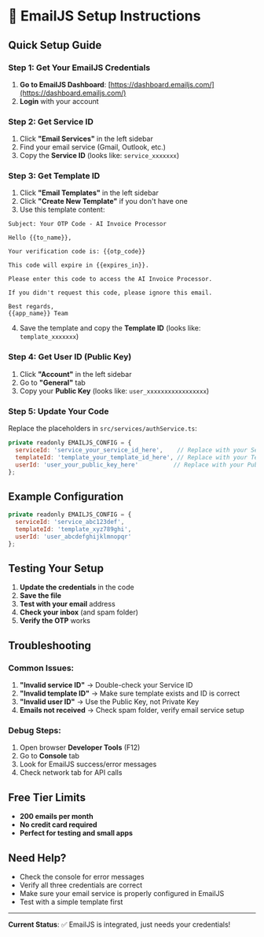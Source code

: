 # 📧 EmailJS Setup Instructions

## Quick Setup Guide

### Step 1: Get Your EmailJS Credentials

1. **Go to EmailJS Dashboard**: [https://dashboard.emailjs.com/](https://dashboard.emailjs.com/)
2. **Login** with your account

### Step 2: Get Service ID
1. Click **"Email Services"** in the left sidebar
2. Find your email service (Gmail, Outlook, etc.)
3. Copy the **Service ID** (looks like: `service_xxxxxxx`)

### Step 3: Get Template ID
1. Click **"Email Templates"** in the left sidebar
2. Click **"Create New Template"** if you don't have one
3. Use this template content:

```
Subject: Your OTP Code - AI Invoice Processor

Hello {{to_name}},

Your verification code is: {{otp_code}}

This code will expire in {{expires_in}}.

Please enter this code to access the AI Invoice Processor.

If you didn't request this code, please ignore this email.

Best regards,
{{app_name}} Team
```

4. Save the template and copy the **Template ID** (looks like: `template_xxxxxxx`)

### Step 4: Get User ID (Public Key)
1. Click **"Account"** in the left sidebar
2. Go to **"General"** tab
3. Copy your **Public Key** (looks like: `user_xxxxxxxxxxxxxxxxx`)

### Step 5: Update Your Code
Replace the placeholders in `src/services/authService.ts`:

```javascript
private readonly EMAILJS_CONFIG = {
  serviceId: 'service_your_service_id_here',    // Replace with your Service ID
  templateId: 'template_your_template_id_here', // Replace with your Template ID  
  userId: 'user_your_public_key_here'          // Replace with your Public Key
};
```

## Example Configuration

```javascript
private readonly EMAILJS_CONFIG = {
  serviceId: 'service_abc123def',
  templateId: 'template_xyz789ghi', 
  userId: 'user_abcdefghijklmnopqr'
};
```

## Testing Your Setup

1. **Update the credentials** in the code
2. **Save the file**
3. **Test with your email** address
4. **Check your inbox** (and spam folder)
5. **Verify the OTP** works

## Troubleshooting

### Common Issues:

1. **"Invalid service ID"** → Double-check your Service ID
2. **"Invalid template ID"** → Make sure template exists and ID is correct
3. **"Invalid user ID"** → Use the Public Key, not Private Key
4. **Emails not received** → Check spam folder, verify email service setup

### Debug Steps:

1. Open browser **Developer Tools** (F12)
2. Go to **Console** tab
3. Look for EmailJS success/error messages
4. Check network tab for API calls

## Free Tier Limits

- **200 emails per month**
- **No credit card required**
- **Perfect for testing and small apps**

## Need Help?

- Check the console for error messages
- Verify all three credentials are correct
- Make sure your email service is properly configured in EmailJS
- Test with a simple template first

---

**Current Status**: ✅ EmailJS is integrated, just needs your credentials!